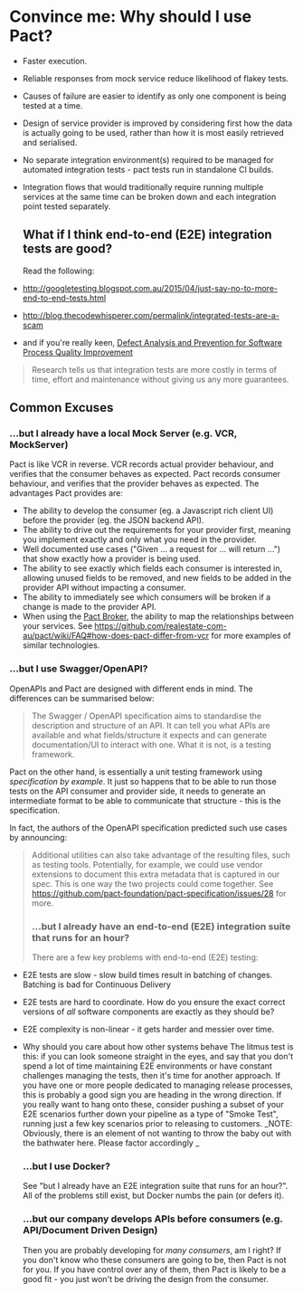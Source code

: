 # Convince me: Why should I use Pact?

* Faster execution.
* Reliable responses from mock service reduce likelihood of flakey tests.
* Causes of failure are easier to identify as only one component is being tested at a time.
* Design of service provider is improved by considering first how the data is actually going to be used, rather than how it is most easily retrieved and serialised.
* No separate integration environment\(s\) required to be managed for automated integration tests - pact tests run in standalone CI builds.
* Integration flows that would traditionally require running multiple services at the same time can be broken down and each integration point tested separately.
  ## What if I think end-to-end \(E2E\) integration tests are good?

  Read the following:
* [http:\/\/googletesting.blogspot.com.au\/2015\/04\/just-say-no-to-more-end-to-end-tests.html](http://googletesting.blogspot.com.au/2015/04/just-say-no-to-more-end-to-end-tests.html)
* [http:\/\/blog.thecodewhisperer.com\/permalink\/integrated-tests-are-a-scam](http://blog.thecodewhisperer.com/permalink/integrated-tests-are-a-scam)
* and if you're really keen, [Defect Analysis and Prevention for Software Process Quality Improvement](http://www.ijcaonline.org/volume8/number7/pxc3871759.pdf)

> Research tells us that integration tests are more costly in terms of time, effort and maintenance without giving us any more guarantees.

## Common Excuses

### ...but I already have a local Mock Server \(e.g. VCR, MockServer\)

  Pact is like VCR in reverse. VCR records actual provider behaviour, and verifies that the consumer behaves as expected. Pact records consumer behaviour, and verifies that the provider behaves as expected. The advantages Pact provides are:
* The ability to develop the consumer \(eg. a Javascript rich client UI\) before the provider \(eg. the JSON backend API\).
* The ability to drive out the requirements for your provider first, meaning you implement exactly and only what you need in the provider.
* Well documented use cases \("Given ... a request for ... will return ..."\) that show exactly how a provider is being used.
* The ability to see exactly which fields each consumer is interested in, allowing unused fields to be removed, and new fields to be added in the provider API without impacting a consumer.
* The ability to immediately see which consumers will be broken if a change is made to the provider API.
* When using the [Pact Broker](https://github.com/bethesque/pact_broker), the ability to map the relationships between your services.
  See [https:\/\/github.com\/realestate-com-au\/pact\/wiki\/FAQ\#how-does-pact-differ-from-vcr](https://github.com/realestate-com-au/pact/wiki/FAQ#how-does-pact-differ-from-vcr) for more examples of similar technologies.

### ...but I use Swagger\/OpenAPI?

OpenAPIs and Pact are designed with different ends in mind. The differences can be summarised below:
> The Swagger \/ OpenAPI specification aims to standardise the description and structure of an API. It can tell you what APIs are available and what fields\/structure it expects and can generate documentation\/UI to interact with one. What it is not, is a testing framework.

  Pact on the other hand, is essentially a unit testing framework using _specification by example_. It just so happens that to be able to run those tests on the API consumer and provider side, it needs to generate an intermediate format to be able to communicate that structure - this is the specification.

  In fact, the authors of the OpenAPI specification predicted such use cases by announcing:
  > Additional utilities can also take advantage of the resulting files, such as testing tools.
  > Potentially, for example, we could use vendor extensions to document this extra metadata that is captured in our spec. This is one way the two projects could come together.
  > See [https:\/\/github.com\/pact-foundation\/pact-specification\/issues\/28](https://github.com/pact-foundation/pact-specification/issues/28) for more.
  > 
  > ### ...but I already have an end-to-end \(E2E\) integration suite that runs for an hour?
  > 
  > There are a few key problems with end-to-end \(E2E\) testing:

* E2E tests are slow - slow build times result in batching of changes. Batching is bad for Continuous Delivery
* E2E tests are hard to coordinate. How do you ensure the exact correct versions of _all_ software components are exactly as they should be?
* E2E complexity is non-linear - it gets harder and messier over time.
* Why should you care about how other systems behave
  The litmus test is this: if you can look someone straight in the eyes, and say that you don't spend a lot of time maintaining E2E environments or have constant challenges managing the tests, then it's time for another approach. If you have one or more people dedicated to managing release processes, this is probably a good sign you are heading in the wrong direction.
  If you really want to hang onto these, consider pushing a subset of your E2E scenarios further down your pipeline as a type of "Smoke Test", running just a few key scenarios prior to releasing to customers.
  _NOTE: Obviously, there is an element of not wanting to throw the baby out with the bathwater here. Please factor accordingly _
  ### ...but I use Docker?

  See "but I already have an E2E integration suite that runs for an hour?". All of the problems still exist, but Docker numbs the pain \(or defers it\).
  ### ...but our company develops APIs before consumers \(e.g. API\/Document Driven Design\)

  Then you are probably developing for _many consumers_, am I right? If you don't know who these consumers are going to be, then Pact is not for you. If you have control over any of them, then Pact is likely to be a good fit - you just won't be driving the design from the consumer.

